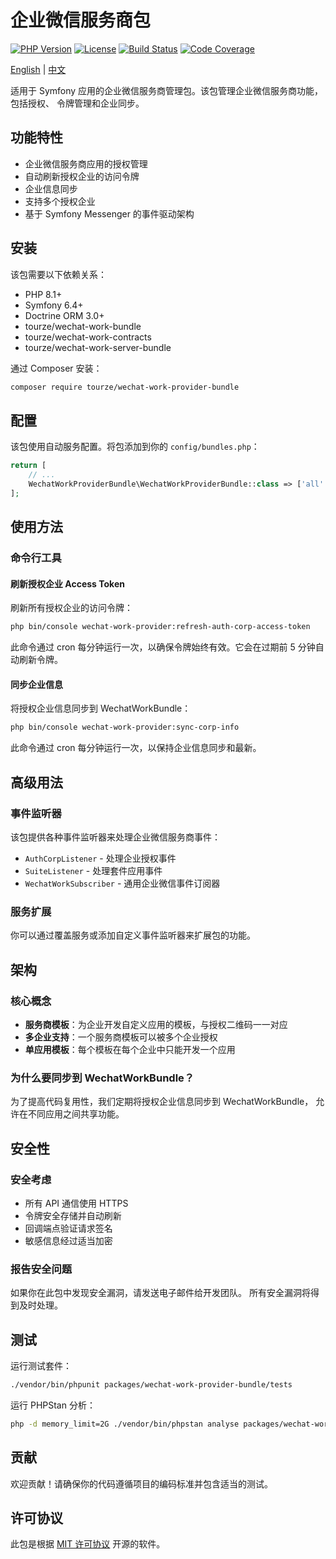 # 企业微信服务商包

[![PHP Version](https://img.shields.io/packagist/php-v/tourze/wechat-work-provider-bundle)](
https://packagist.org/packages/tourze/wechat-work-provider-bundle)
[![License](https://img.shields.io/packagist/l/tourze/wechat-work-provider-bundle)](
https://packagist.org/packages/tourze/wechat-work-provider-bundle)
[![Build Status](https://img.shields.io/github/actions/workflow/status/tourze/php-monorepo/ci.yml)](
https://github.com/tourze/php-monorepo/actions)
[![Code Coverage](https://img.shields.io/codecov/c/github/tourze/php-monorepo)](
https://codecov.io/github/tourze/php-monorepo)

[English](README.md) | [中文](README.zh-CN.md)

适用于 Symfony 应用的企业微信服务商管理包。该包管理企业微信服务商功能，包括授权、
令牌管理和企业同步。

## 功能特性

- 企业微信服务商应用的授权管理
- 自动刷新授权企业的访问令牌
- 企业信息同步
- 支持多个授权企业
- 基于 Symfony Messenger 的事件驱动架构

## 安装

该包需要以下依赖关系：

- PHP 8.1+
- Symfony 6.4+
- Doctrine ORM 3.0+
- tourze/wechat-work-bundle
- tourze/wechat-work-contracts
- tourze/wechat-work-server-bundle

通过 Composer 安装：

```bash
composer require tourze/wechat-work-provider-bundle
```

## 配置

该包使用自动服务配置。将包添加到你的 `config/bundles.php`：

```php
return [
    // ...
    WechatWorkProviderBundle\WechatWorkProviderBundle::class => ['all' => true],
];
```

## 使用方法

### 命令行工具

#### 刷新授权企业 Access Token

刷新所有授权企业的访问令牌：

```bash
php bin/console wechat-work-provider:refresh-auth-corp-access-token
```

此命令通过 cron 每分钟运行一次，以确保令牌始终有效。它会在过期前 5 分钟自动刷新令牌。

#### 同步企业信息

将授权企业信息同步到 WechatWorkBundle：

```bash
php bin/console wechat-work-provider:sync-corp-info
```

此命令通过 cron 每分钟运行一次，以保持企业信息同步和最新。

## 高级用法

### 事件监听器

该包提供各种事件监听器来处理企业微信服务商事件：

- `AuthCorpListener` - 处理企业授权事件
- `SuiteListener` - 处理套件应用事件
- `WechatWorkSubscriber` - 通用企业微信事件订阅器

### 服务扩展

你可以通过覆盖服务或添加自定义事件监听器来扩展包的功能。

## 架构

### 核心概念

- **服务商模板**：为企业开发自定义应用的模板，与授权二维码一一对应
- **多企业支持**：一个服务商模板可以被多个企业授权
- **单应用模板**：每个模板在每个企业中只能开发一个应用

### 为什么要同步到 WechatWorkBundle？

为了提高代码复用性，我们定期将授权企业信息同步到 WechatWorkBundle，
允许在不同应用之间共享功能。

## 安全性

### 安全考虑

- 所有 API 通信使用 HTTPS
- 令牌安全存储并自动刷新
- 回调端点验证请求签名
- 敏感信息经过适当加密

### 报告安全问题

如果你在此包中发现安全漏洞，请发送电子邮件给开发团队。
所有安全漏洞将得到及时处理。

## 测试

运行测试套件：

```bash
./vendor/bin/phpunit packages/wechat-work-provider-bundle/tests
```

运行 PHPStan 分析：

```bash
php -d memory_limit=2G ./vendor/bin/phpstan analyse packages/wechat-work-provider-bundle
```

## 贡献

欢迎贡献！请确保你的代码遵循项目的编码标准并包含适当的测试。

## 许可协议

此包是根据 [MIT 许可协议](LICENSE) 开源的软件。